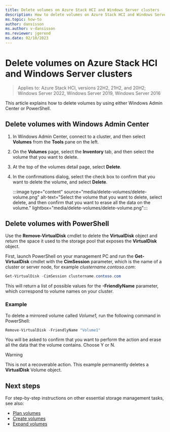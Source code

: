 ```yaml
---
title: Delete volumes on Azure Stack HCI and Windows Server clusters
description: How to delete volumes on Azure Stack HCI and Windows Server clusters by using Windows Admin Center or PowerShell.
ms.topic: how-to
author: dansisson
ms.author: v-dansisson
ms.reviewer: jgerend
ms.date: 02/10/2023
---
```


# Delete volumes on Azure Stack HCI and Windows Server clusters

> Applies to: Azure Stack HCI, versions 22H2, 21H2, and 20H2; Windows Server 2022, Windows Server 2019, Windows Server 2016

This article explains how to delete volumes by using either Windows Admin Center or PowerShell.

## Delete volumes with Windows Admin Center

1. In Windows Admin Center, connect to a cluster, and then select **Volumes** from the **Tools** pane on the left.
2. On the **Volumes** page, select the **Inventory** tab, and then select the volume that you want to delete.
3. At the top of the volumes detail page, select **Delete**.
4. In the confirmations dialog, select the check box to confirm that you want to delete the volume, and select **Delete**.

   :::image type="content" source="media/delete-volumes/delete-volume.png" alt-text="Select the volume that you want to delete, select delete, and then confirm that you want to erase all the data on the volume." lightbox="media/delete-volumes/delete-volume.png":::

## Delete volumes with PowerShell

Use the **Remove-VirtualDisk** cmdlet to delete the **VirtualDisk** object and return the space it used to the storage pool that exposes the **VirtualDisk** object.

First, launch PowerShell on your management PC and run the **Get-VirtualDisk** cmdlet with the **CimSession** parameter, which is the name of a cluster or server node, for example *clustername.contoso.com*:

```PowerShell
Get-VirtualDisk -CimSession clustername.contoso.com
```

This will return a list of possible values for the **-FriendlyName** parameter, which correspond to volume names on your cluster.

### Example

To delete a mirrored volume called *Volume1,* run the following command in PowerShell:

```PowerShell
Remove-VirtualDisk -FriendlyName "Volume1"
```

You will be asked to confirm that you want to perform the action and erase all the data that the volume contains. Choose Y or N.

   > [!WARNING]
   > This is not a recoverable action. This example permanently deletes a **VirtualDisk** Volume object.

## Next steps

For step-by-step instructions on other essential storage management tasks, see also:

- [Plan volumes](../concepts/plan-volumes.md)
- [Create volumes](create-volumes.md)
- [Expand volumes](extend-volumes.md)